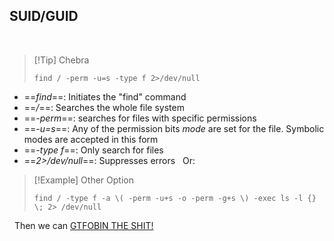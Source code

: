 ## SUID/GUID
​

>[!Tip] Chebra
>```
>find / -perm -u=s -type f 2>/dev/null
>```


- ==*find*==: Initiates the "find" command
- ==*/*==: Searches the whole file system
- ==*-perm*==: searches for files with specific permissions
- ==*-u=s*==: Any of the permission bits _mode_ are set for the file. Symbolic modes are accepted in this form
- ==*-type f*==: Only search for files
- ==*2>/dev/null*==: Suppresses errors
​
​
Or:
​

>[!Example] Other Option
>```
>find / -type f -a \( -perm -u+s -o -perm -g+s \) -exec ls -l {} \; 2> /dev/null
>```

​
​
Then we can [GTFOBIN THE SHIT!](https://gtfobins.github.io/)